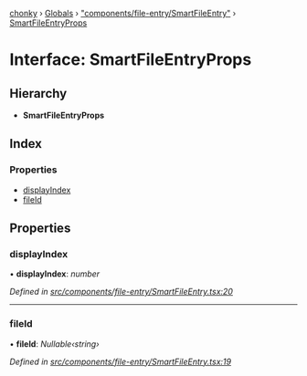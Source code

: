 [chonky](../README.md) › [Globals](../globals.md) › ["components/file-entry/SmartFileEntry"](../modules/_components_file_entry_smartfileentry_.md) › [SmartFileEntryProps](_components_file_entry_smartfileentry_.smartfileentryprops.md)

# Interface: SmartFileEntryProps

## Hierarchy

* **SmartFileEntryProps**

## Index

### Properties

* [displayIndex](_components_file_entry_smartfileentry_.smartfileentryprops.md#displayindex)
* [fileId](_components_file_entry_smartfileentry_.smartfileentryprops.md#fileid)

## Properties

###  displayIndex

• **displayIndex**: *number*

*Defined in [src/components/file-entry/SmartFileEntry.tsx:20](https://github.com/TimboKZ/Chonky/blob/4792a84/src/components/file-entry/SmartFileEntry.tsx#L20)*

___

###  fileId

• **fileId**: *Nullable‹string›*

*Defined in [src/components/file-entry/SmartFileEntry.tsx:19](https://github.com/TimboKZ/Chonky/blob/4792a84/src/components/file-entry/SmartFileEntry.tsx#L19)*
